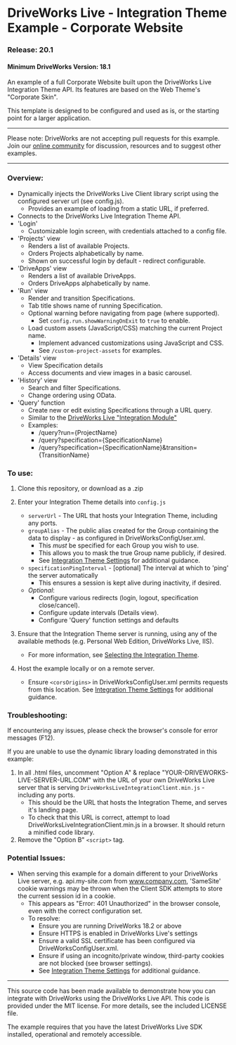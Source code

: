 # DriveWorks Live - Integration Theme Example - Corporate Website
### Release: 20.1
#### Minimum DriveWorks Version: 18.1

An example of a full Corporate Website built upon the DriveWorks Live Integration Theme API.
Its features are based on the Web Theme's "Corporate Skin".

This template is designed to be configured and used as is, or the starting point for a larger application.

---

Please note: DriveWorks are not accepting pull requests for this example.  
Join our [online community](https://my.driveworks.co.uk) for discussion, resources and to suggest other examples.

---

### Overview:
- Dynamically injects the DriveWorks Live Client library script using the configured server url (see config.js).
    - Provides an example of loading from a static URL, if preferred.
- Connects to the DriveWorks Live Integration Theme API.
- 'Login'
    - Customizable login screen, with credentials attached to a config file.
- 'Projects' view
    - Renders a list of available Projects.
    - Orders Projects alphabetically by name.
    - Shown on successful login by default - redirect configurable.
- 'DriveApps' view
    - Renders a list of available DriveApps.
    - Orders DriveApps alphabetically by name.
- 'Run' view
    - Render and transition Specifications.
    - Tab title shows name of running Specification.
    - Optional warning before navigating from page (where supported).
        - Set `config.run.showWarningOnExit` to `true` to enable.
    - Load custom assets (JavaScript/CSS) matching the current Project name.
        - Implement advanced customizations using JavaScript and CSS.
        - See `/custom-project-assets` for examples.
- 'Details' view
    - View Specification details
    - Access documents and view images in a basic carousel.
- 'History' view
    - Search and filter Specifications.
    - Change ordering using OData.
- 'Query' function
    - Create new or edit existing Specifications through a URL query.
    - Similar to the [DriveWorks Live "Integration Module"](https://docs.driveworkspro.com/topic/IntegrationModuleLive)
    - Examples:
        - /query?run={ProjectName}
        - /query?specification={SpecificationName}
        - /query?specification={SpecificationName}&transition={TransitionName}

### To use:
1. Clone this repository, or download as a .zip

2. Enter your Integration Theme details into `config.js`
    * `serverUrl` - The URL that hosts your Integration Theme, including any ports.
    * `groupAlias` - The public alias created for the Group containing the data to display - as configured in DriveWorksConfigUser.xml.
        * This *must* be specified for each Group you wish to use.
        * This allows you to mask the true Group name publicly, if desired.
        * See [Integration Theme Settings](https://docs.driveworkspro.com/Topic/IntegrationThemeSettings) for additional guidance.
    * `specificationPingInterval` - [optional] The interval at which to 'ping' the server automatically
        * This ensures a session is kept alive during inactivity, if desired.
    * *Optional*:
        * Configure various redirects (login, logout, specification close/cancel).
        * Configure update intervals (Details view).
        * Configure 'Query' function settings and defaults

3. Ensure that the Integration Theme server is running, using any of the available methods (e.g. Personal Web Edition, DriveWorks Live, IIS).
    * For more information, see [Selecting the Integration Theme](https://docs.driveworkspro.com/Topic/IntegrationThemeSelect).

4. Host the example locally or on a remote server.
    * Ensure `<corsOrigins>` in DriveWorksConfigUser.xml permits requests from this location.
    See [Integration Theme Settings](https://docs.driveworkspro.com/Topic/IntegrationThemeSettings) for additional guidance.

### Troubleshooting:

If encountering any issues, please check the browser's console for error messages (F12).  

If you are unable to use the dynamic library loading demonstrated in this example:
1. In all .html files, uncomment "Option A" & replace "YOUR-DRIVEWORKS-LIVE-SERVER-URL.COM" with the URL of your own DriveWorks Live server that is serving `DriveWorksLiveIntegrationClient.min.js` - including any ports.
    * This should be the URL that hosts the Integration Theme, and serves it's landing page.
    * To check that this URL is correct, attempt to load DriveWorksLiveIntegrationClient.min.js in a browser. It should return a minified code library.
2. Remove the "Option B" `<script>` tag.

### Potential Issues:

* When serving this example for a domain different to your DriveWorks Live server, e.g. api.my-site.com from www.company.com, 'SameSite' cookie warnings may be thrown when the Client SDK attempts to store the current session id in a cookie.
    * This appears as "Error: 401 Unauthorized" in the browser console, even with the correct configuration set.
    * To resolve:
        * Ensure you are running DriveWorks 18.2 or above
        * Ensure HTTPS is enabled in DriveWorks Live's settings
        * Ensure a valid SSL certificate has been configured via DriveWorksConfigUser.xml.
        * Ensure if using an incognito/private window, third-party cookies are not blocked (see browser settings).
        * See [Integration Theme Settings](https://docs.driveworkspro.com/Topic/IntegrationThemeSettings) for additional guidance.

---

This source code has been made available to demonstrate how you can integrate with DriveWorks using the DriveWorks Live API.
This code is provided under the MIT license. For more details, see the included LICENSE file.

The example requires that you have the latest DriveWorks Live SDK installed, operational and remotely accessible.
